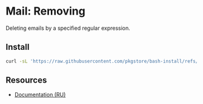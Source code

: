 # Mail: Removing

Deleting emails by a specified regular expression.

## Install

```bash
curl -sL 'https://raw.githubusercontent.com/pkgstore/bash-install/refs/heads/main/install.sh' | bash -s -- '/root/apps/mail' 'bash-mail-rm' 'main'
```

## Resources

- [Documentation (RU)](https://lib.onl/)
